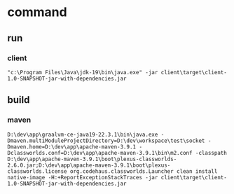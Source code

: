 # command
## run
### client
`"c:\Program Files\Java\jdk-19\bin\java.exe" -jar client\target\client-1.0-SNAPSHOT-jar-with-dependencies.jar`
## build
### maven
`D:\dev\app\graalvm-ce-java19-22.3.1\bin\java.exe -Dmaven.multiModuleProjectDirectory=D:\dev\workspace\test\socket -Dmaven.home=D:\dev\app\apache-maven-3.9.1 -Dclassworlds.conf=D:\dev\app\apache-maven-3.9.1\bin\m2.conf -classpath D:\dev\app\apache-maven-3.9.1\boot\plexus-classworlds-2.6.0.jar;D:\dev\app\apache-maven-3.9.1\boot\plexus-classworlds.license org.codehaus.classworlds.Launcher clean install`
`native-image -H:+ReportExceptionStackTraces -jar client\target\client-1.0-SNAPSHOT-jar-with-dependencies.jar`
